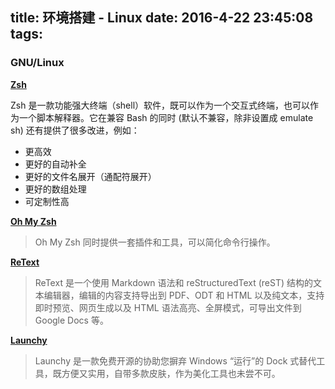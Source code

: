 title: 环境搭建 - Linux
date: 2016-4-22 23:45:08
tags:
---

### GNU/Linux


**[Zsh](http://www.zsh.org/)**

Zsh 是一款功能强大终端（shell）软件，既可以作为一个交互式终端，也可以作为一个脚本解释器。它在兼容 Bash 的同时 (默认不兼容，除非设置成 emulate sh) 还有提供了很多改进，例如：

 - 更高效
 - 更好的自动补全
 - 更好的文件名展开（通配符展开）
 - 更好的数组处理
 - 可定制性高

<!-- more --> 

**[Oh My Zsh](http://ohmyz.sh/)**

> Oh My Zsh 同时提供一套插件和工具，可以简化命令行操作。

**[ReText](https://github.com/retext-project/retext)**

> ReText 是一个使用 Markdown 语法和 reStructuredText (reST) 结构的文本编辑器，编辑的内容支持导出到 PDF、ODT 和 HTML 以及纯文本，支持即时预览、网页生成以及 HTML 语法高亮、全屏模式，可导出文件到 Google Docs 等。

**[Launchy](http://www.launchy.net/)**

> Launchy 是一款免费开源的协助您摒弃 Windows “运行”的 Dock 式替代工具，既方便又实用，自带多款皮肤，作为美化工具也未尝不可。

